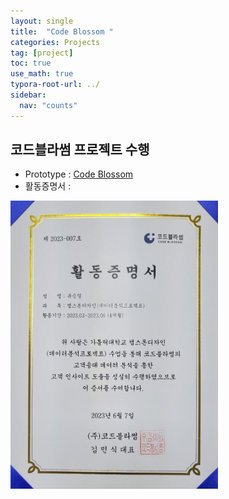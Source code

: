 ```yaml
---
layout: single
title:  "Code Blossom "
categories: Projects
tag: [project]
toc: true
use_math: true
typora-root-url: ../
sidebar:
  nav: "counts"
---
```


## 코드블라썸 프로젝트 수행

+ Prototype : [Code Blossom](https://github.com/wintenboy/caregiver)
+ 활동증명서 :

<img src="/images/2023-06-17-Caregiver/KakaoTalk_Photo_2023-08-26-01-05-30.jpeg" alt="KakaoTalk_Photo_2023-08-26-01-05-30" style="zoom:45%;" />

